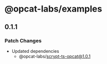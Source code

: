 # @opcat-labs/examples

## 0.1.1

### Patch Changes

- Updated dependencies
  - @opcat-labs/scrypt-ts-opcat@1.0.1
